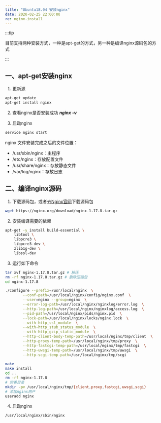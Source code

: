 ```yaml
---
title: "Ubuntu18.04 安装nginx"
date: 2020-02-25 22:00:00
re: nginx-install
---
```


:::tip

目前支持两种安装方式，一种是apt-get的方式，另一种是编译nginx源码包的方式

:::

## 一、apt-get安装nginx

1. 更新源

```bash
apt-get update
apt-get install nginx
```

2. 查看nginx是否安装成功  ***nginx -v***

3. 启动nginx
   
```bash
service nginx start
```

nginx 文件安装完成之后的文件位置：

- /usr/sbin/nginx：主程序
- /etc/nginx：存放配置文件
- /usr/share/nginx：存放静态文件
- /var/log/nginx：存放日志

## 二、编译nginx源码

1. 下载源码包，或者去[Nginx官网](http://nginx.org/en/download.html)下载源码包

```sh
wget https://nginx.org/download/nginx-1.17.8.tar.gz
```

2. 安装编译需要的依赖

```bash
apt-get -y install build-essential \
    libtool \
    libpcre3 \
    libpcre3-dev \
    zlib1g-dev \
    libssl-dev
```

3. 运行如下命令

```bash
tar xvf nginx-1.17.8.tar.gz # 解压
rm -rf nginx-1.17.8.tar.gz # 删除压缩包
cd nginx-1.17.8

./configure --prefix=/usr/local/nginx  \
        --conf-path=/usr/local/nginx/config/nginx.conf  \
        --user=nginx --group=nginx  \
        --error-log-path=/usr/local/nginx/nginxlog/error.log  \
        --http-log-path=/usr/local/nginx/nginxlog/access.log  \
        --pid-path=/usr/local/nginx/pids/nginx.pid  \
        --lock-path=/usr/local/nginx/locks/nginx.lock  \
        --with-http_ssl_module  \
        --with-http_stub_status_module  \
        --with-http_gzip_static_module  \
        --http-client-body-temp-path=/usr/local/nginx/tmp/client  \
        --http-proxy-temp-path=/usr/local/nginx/tmp/proxy  \
        --http-fastcgi-temp-path=/usr/local/nginx/tmp/fastcgi  \
        --http-uwsgi-temp-path=/usr/local/nginx/tmp/uwsgi  \
        --http-scgi-temp-path=/usr/local/nginx/tmp/scgi
     
make
make install
cd ..
rm -rf nginx-1.17.8
# 完善目录
mkdir -pv /usr/local/nginx/tmp/{client,proxy,fastcgi,uwsgi,scgi}
# 添加nginx用户
useradd nginx
```

4. 启动nginx

```sh
/usr/local/nginx/sbin/nginx 
```

   

